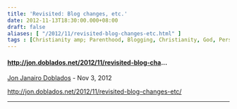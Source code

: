```yaml
---
title: 'Revisited: Blog changes, etc.'
date: 2012-11-13T18:30:00.000+08:00
draft: false
aliases: [ "/2012/11/revisited-blog-changes-etc.html" ]
tags : [Christianity amp; Parenthood, Blogging, Christianity, God, Personal]
---
```


#### http://jon.doblados.net/2012/11/revisited-blog-cha...
[Jon Janairo Doblados](http://facebook.com/profile.php?id=1457644471 "noreply@blogger.com") - <time datetime="2012-11-14T00:53:10.000+08:00">Nov 3, 2012</time>

http://jon.doblados.net/2012/11/revisited-blog-changes-etc/
<hr />
